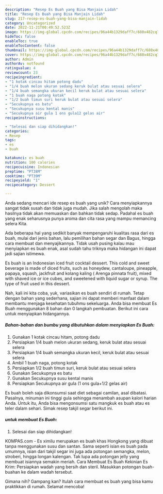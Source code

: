 ```yaml
---
description: "Resep Es Buah yang Bisa Manjain Lidah"
title: "Resep Es Buah yang Bisa Manjain Lidah"
slug: 217-resep-es-buah-yang-bisa-manjain-lidah
category: Uncategorized
date: 2022-11-21T00:49:52.523Z
image: https://img-global.cpcdn.com/recipes/96a44b1329daff7c/680x482cq70/es-buah-foto-resep-utama.jpg
hideToc: false
enableToc: true
enableTocContent: false
thumbnail: https://img-global.cpcdn.com/recipes/96a44b1329daff7c/680x482cq70/es-buah-foto-resep-utama.jpg
cover: https://img-global.cpcdn.com/recipes/96a44b1329daff7c/680x482cq70/es-buah-foto-resep-utama.jpg
author: Admin
authorAv: notfound
ratingvalue: 4
reviewcount: 23
recipeingredient:
- "1 kotak cincau hitam potong dadu"
- "1/4 buah melon ukuran sedang keruk bulat atau sesuai selera"
- "1/4 buah semangka ukuran kecil keruk bulat atau sesuai selera"
- "1 buah naga potong kotak"
- "1/2 buah timun suri keruk bulat atau sesuai selera"
- "Secukupnya es batu"
- "Secukupnya susu kental manis"
- "Secukupnya air gula 1 ons gula12 gelas air"
recipeinstructions:

- "Selesai dan siap dihidangkan!"
categories:
- Resep
tags:
- es
- buah

katakunci: es buah 
nutrition: 100 calories
recipecuisine: Indonesian
preptime: "PT38M"
cooktime: "PT39M"
recipeyield: "1"
recipecategory: Dessert

---
```





Anda sedang mencari ide resep es buah yang unik? Cara menyiapkannya sangat tidak susah dan tidak juga mudah. Jika salah mengolah maka hasilnya tidak akan memuaskan dan bahkan tidak sedap. Padahal es buah yang enak seharusnya punya aroma dan cita rasa yang mampu memancing selera Kita.





Ada beberapa hal yang sedikit banyak mempengaruhi kualitas rasa dari es buah, mulai dari jenis bahan, lalu pemilihan bahan segar dan Bagus, hingga cara membuat dan menyajikannya. Tidak usah pusing kalau mau menyiapkan es buah enak,      asal sudah tahu triknya maka hidangan ini dapat jadi sajian istimewa.














Es buah is an Indonesian iced fruit cocktail dessert. This cold and sweet beverage is made of diced fruits, such as honeydew, cantaloupe, pineapple, papaya, squash, jackfruit and kolang kaling ( Arenga pinnata fruit), mixed with shaved ice or ice cubes, and sweetened with liquid sugar or syrup. The type of fruit used in this dessert.






Nah, kali ini kita coba, yuk, variasikan es buah sendiri di rumah. Tetap dengan bahan yang sederhana, sajian ini dapat memberi manfaat dalam membantu menjaga kesehatan tubuhmu sekeluarga. Anda bisa membuat Es Buah menggunakan 8 bahan dan 0 langkah pembuatan. Berikut ini cara untuk menyiapkan hidangannya.

<!--inarticleads1-->

##### Bahan-bahan dan bumbu yang dibutuhkan dalam menyiapkan Es Buah:

1. Gunakan 1 kotak cincau hitam, potong dadu
1. Persiapkan 1/4 buah melon ukuran sedang, keruk bulat atau sesuai selera
1. Persiapkan 1/4 buah semangka ukuran kecil, keruk bulat atau sesuai selera
1. Ambil 1 buah naga, potong kotak
1. Persiapkan 1/2 buah timun suri, keruk bulat atau sesuai selera
1. Gunakan Secukupnya es batu
1. Gunakan Secukupnya susu kental manis
1. Persiapkan Secukupnya air gula (1 ons gula+1/2 gelas air)


Es buah boleh saja dikonsumsi saat diet sebagai camilan, asal dibatasi. Pasalnya, minuman ini tinggi gula sehingga menambah asupan kalori harian Anda. Untuk itu, Anda bisa mengonsumsi satu mangkuk es buah atau es teler dalam sehari. Simak resep takjil segar berikut ini. 

<!--inarticleads2-->

#####  untuk membuat Es Buah:


1. Selesai dan siap dihidangkan!

KOMPAS.com - Es ximilu merupakan es buah khas Hongkong yang dibuat tanpa menggunakan susu dan santan. Sama seperti isian es buah pada umumnya, isian dari takjil segar ini juga ada potongan semangka, melon, stroberi, hingga longan kalengan. Tak lupa ada potongan jelly yang membuat isiannya semakin meriah. Cara Membuat Es Buah Kekinian Es Krim: Persiapkan wadah yang bersih dan steril. Masukkan potongan buah-buahan ke dalam wadah tersebut. 

Gimana nih? Gampang kan? Itulah cara membuat es buah yang bisa kamu praktikkan di rumah. Selamat mencoba!

